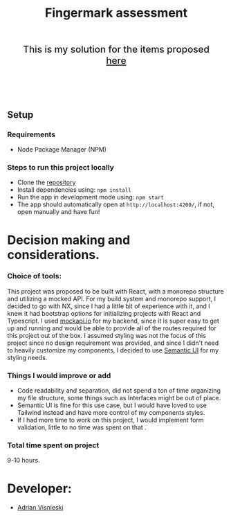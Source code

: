 <div align=center>
    <h1 align=center>
        <br>
        Fingermark assessment 
        <br>
    </h1>
    <p style="font-size: 1.35rem; font-weight: 500; padding: 2rem; text-align: center"> This is my solution for the items proposed <a href="https://fingermark.notion.site/Kiosk-Management-Technical-Test-Front-end-4fb08f5444104aef815b732802947bf0" target="_blank">here</a> </p>
    <br>
</div>

## Setup

### Requirements

- Node Package Manager (NPM)

### Steps to run this project locally

- Clone the [repository]('https://github.com/adriansdk/simpleshow.git')
- Install dependencies using: `npm install`
- Run the app in development mode using: `npm start`
- The app should automatically open at `http://localhost:4200/`, if not, open manually and have fun!

# Decision making and considerations.

### Choice of tools:

This project was proposed to be built with React, with a monorepo structure and utilizing a mocked API. For my build system and monorepo support, I decided to go with NX, since I had a little bit of experience with it, and I knew it had bootstrap options for initializing projects with React and Typescript. I used [mockapi.io](mockapi.io) for my backend, since it is super easy to get up and running and would be able to provide all of the routes required for this project out of the box. I assumed styling was not the focus of this project since no design requirement was provided, and since I didn't need to heavily customize my components, I decided to use [Semantic UI](https://react.semantic-ui.com/) for my styling needs. <br>

### Things I would improve or add

- Code readability and separation, did not spend a ton of time organizing my file structure, some things such as Interfaces might be out of place.
- Semantic UI is fine for this use case, but I would have loved to use Tailwind instead and have more control of my components styles.
- If I had more time to work on this project, I would implement form validation, little to no time was spent on that .

### Total time spent on project

9-10 hours.

# Developer:

- [Adrian Visnieski](https://github.com/adriansdk)
